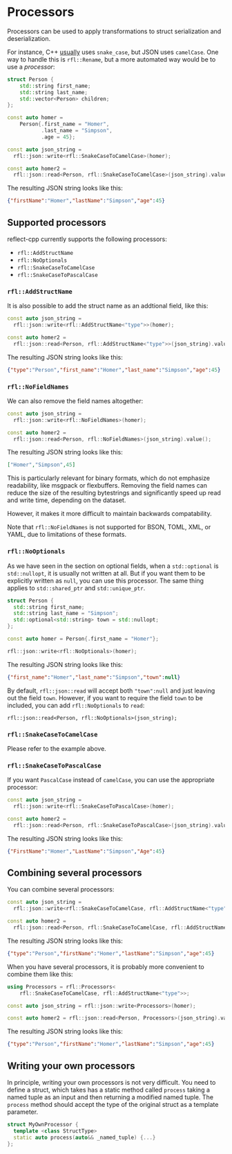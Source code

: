 # Processors 

Processors can be used to apply transformations to struct serialization and deserialization.

For instance, C++ [usually](http://isocpp.github.io/CppCoreGuidelines/CppCoreGuidelines#Rl-camel) uses `snake_case`, but JSON uses `camelCase`. One way to handle this is `rfl::Rename`, but a more automated way would be to use a *processor*:

```cpp
struct Person {
    std::string first_name;
    std::string last_name;
    std::vector<Person> children;
};

const auto homer =
    Person{.first_name = "Homer",
           .last_name = "Simpson",
           .age = 45};

const auto json_string = 
  rfl::json::write<rfl::SnakeCaseToCamelCase>(homer);

const auto homer2 = 
  rfl::json::read<Person, rfl::SnakeCaseToCamelCase>(json_string).value();
```

The resulting JSON string looks like this:

```json
{"firstName":"Homer","lastName":"Simpson","age":45}
```

## Supported processors

reflect-cpp currently supports the following processors:

- `rfl::AddStructName` 
- `rfl::NoOptionals` 
- `rfl::SnakeCaseToCamelCase` 
- `rfl::SnakeCaseToPascalCase` 

### `rfl::AddStructName` 

It is also possible to add the struct name as an addtional field, like this:

```cpp
const auto json_string = 
  rfl::json::write<rfl::AddStructName<"type">>(homer);

const auto homer2 = 
  rfl::json::read<Person, rfl::AddStructName<"type">>(json_string).value();
```

The resulting JSON string looks like this:

```json
{"type":"Person","first_name":"Homer","last_name":"Simpson","age":45}
```

### `rfl::NoFieldNames`

We can also remove the field names altogether: 

```cpp
const auto json_string = 
  rfl::json::write<rfl::NoFieldNames>(homer);

const auto homer2 = 
  rfl::json::read<Person, rfl::NoFieldNames>(json_string).value();
```

The resulting JSON string looks like this:

```json
["Homer","Simpson",45]
```

This is particularly relevant for binary formats, which do not emphasize readability,
like msgpack or flexbuffers. Removing the field names can reduce the size of the
resulting bytestrings and significantly speed up read and write time, 
depending on the dataset.

However, it makes it more difficult to maintain backwards compatability.

Note that `rfl::NoFieldNames` is not supported for BSON, TOML, XML, or YAML, due
to limitations of these formats. 

### `rfl::NoOptionals`

As we have seen in the section on optional fields, when a `std::optional` is
`std::nullopt`, it is usually not written at all. But if you want them to be explicitly
written as `null`, you can use this processor. The same thing applies to `std::shared_ptr` and 
`std::unique_ptr`.

```cpp
struct Person {
  std::string first_name;
  std::string last_name = "Simpson";
  std::optional<std::string> town = std::nullopt;
};

const auto homer = Person{.first_name = "Homer"};

rfl::json::write<rfl::NoOptionals>(homer);
```

The resulting JSON string looks like this:

```json
{"first_name":"Homer","last_name":"Simpson","town":null}
```

By default, `rfl::json::read` will accept both `"town":null` and just 
leaving out the field `town`. However, if you want to require the field
`town` to be included, you can add `rfl::NoOptionals` to `read`:

```
rfl::json::read<Person, rfl::NoOptionals>(json_string);
```

### `rfl::SnakeCaseToCamelCase`

Please refer to the example above.

### `rfl::SnakeCaseToPascalCase`

If you want `PascalCase` instead of `camelCase`, you can use the appropriate processor:

```cpp
const auto json_string = 
  rfl::json::write<rfl::SnakeCaseToPascalCase>(homer);

const auto homer2 = 
  rfl::json::read<Person, rfl::SnakeCaseToPascalCase>(json_string).value();
```

The resulting JSON string looks like this:

```json
{"FirstName":"Homer","LastName":"Simpson","Age":45}
```

## Combining several processors

You can combine several processors:

```cpp
const auto json_string = 
  rfl::json::write<rfl::SnakeCaseToCamelCase, rfl::AddStructName<"type">>(homer);

const auto homer2 = 
  rfl::json::read<Person, rfl::SnakeCaseToCamelCase, rfl::AddStructName<"type">>(json_string).value();
```

The resulting JSON string looks like this:

```json
{"type":"Person","firstName":"Homer","lastName":"Simpson","age":45}
```

When you have several processors, it is probably more convenient to combine them like this:

```cpp
using Processors = rfl::Processors<
    rfl::SnakeCaseToCamelCase, rfl::AddStructName<"type">>;

const auto json_string = rfl::json::write<Processors>(homer);

const auto homer2 = rfl::json::read<Person, Processors>(json_string).value();
```

The resulting JSON string looks like this:

```json
{"type":"Person","firstName":"Homer","lastName":"Simpson","age":45}
```

## Writing your own processors

In principle, writing your own processors is not very difficult. You need to define a struct, which takes has a static method called `process` taking a named tuple as an input and then returning a modified named tuple. The `process` method should accept the type of the original struct as a template parameter.

```cpp
struct MyOwnProcessor {
  template <class StructType>
  static auto process(auto&& _named_tuple) {...}
};
```
